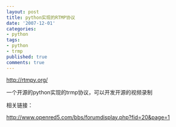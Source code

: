 ```yaml
---
layout: post
title: python实现的RTMP协议
date: '2007-12-01'
categories:
- python
tags:
- python
- trmp
published: true
comments: true
---
```

<p> <a href="http://rtmpy.org/">http://rtmpy.org/</a></p>

<p>一个开源的python实现的trmp协议，可以开发开源的视频录制</p>

<p>相关链接：</p>

<p><a href="http://www.openred5.com/bbs/forumdisplay.php?fid=20&amp;page=1">http://www.openred5.com/bbs/forumdisplay.php?fid=20&amp;page=1</a></p>
